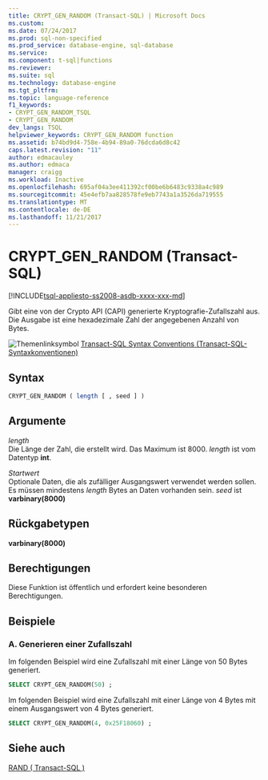 ```yaml
---
title: CRYPT_GEN_RANDOM (Transact-SQL) | Microsoft Docs
ms.custom: 
ms.date: 07/24/2017
ms.prod: sql-non-specified
ms.prod_service: database-engine, sql-database
ms.service: 
ms.component: t-sql|functions
ms.reviewer: 
ms.suite: sql
ms.technology: database-engine
ms.tgt_pltfrm: 
ms.topic: language-reference
f1_keywords:
- CRYPT_GEN_RANDOM_TSQL
- CRYPT_GEN_RANDOM
dev_langs: TSQL
helpviewer_keywords: CRYPT_GEN_RANDOM function
ms.assetid: b74bd9d4-758e-4b94-89a0-76dcda6d8c42
caps.latest.revision: "11"
author: edmacauley
ms.author: edmaca
manager: craigg
ms.workload: Inactive
ms.openlocfilehash: 695af04a3ee411392cf00be6b6483c9338a4c989
ms.sourcegitcommit: 45e4efb7aa828578fe9eb7743a1a3526da719555
ms.translationtype: MT
ms.contentlocale: de-DE
ms.lasthandoff: 11/21/2017
---
```

# <a name="cryptgenrandom-transact-sql"></a>CRYPT_GEN_RANDOM (Transact-SQL)
[!INCLUDE[tsql-appliesto-ss2008-asdb-xxxx-xxx-md](../../includes/tsql-appliesto-ss2008-asdb-xxxx-xxx-md.md)]

Gibt eine von der Crypto API (CAPI) generierte Kryptografie-Zufallszahl aus. Die Ausgabe ist eine hexadezimale Zahl der angegebenen Anzahl von Bytes.
  
![Themenlinksymbol](../../database-engine/configure-windows/media/topic-link.gif "Topic link icon") [Transact-SQL Syntax Conventions (Transact-SQL-Syntaxkonventionen)](../../t-sql/language-elements/transact-sql-syntax-conventions-transact-sql.md)
  
## <a name="syntax"></a>Syntax  
  
```sql
CRYPT_GEN_RANDOM ( length [ , seed ] )   
```  
  
## <a name="arguments"></a>Argumente  
*length*  
Die Länge der Zahl, die erstellt wird. Das Maximum ist 8000. *length* ist vom Datentyp **int**.
  
*Startwert*  
Optionale Daten, die als zufälliger Ausgangswert verwendet werden sollen.  Es müssen mindestens *length* Bytes an Daten vorhanden sein. *seed* ist **varbinary(8000)**
  
## <a name="returned-types"></a>Rückgabetypen  
**varbinary(8000)**
  
## <a name="permissions"></a>Berechtigungen  
Diese Funktion ist öffentlich und erfordert keine besonderen Berechtigungen.
  
## <a name="examples"></a>Beispiele  
  
### <a name="a-generating-a-random-number"></a>A. Generieren einer Zufallszahl  
Im folgenden Beispiel wird eine Zufallszahl mit einer Länge von 50 Bytes generiert.
  
```sql
SELECT CRYPT_GEN_RANDOM(50) ;  
```  
  
Im folgenden Beispiel wird eine Zufallszahl mit einer Länge von 4 Bytes mit einem Ausgangswert von 4 Bytes generiert.
  
```sql
SELECT CRYPT_GEN_RANDOM(4, 0x25F18060) ;  
```  
  
## <a name="see-also"></a>Siehe auch
[RAND &#40; Transact-SQL &#41;](../../t-sql/functions/rand-transact-sql.md)
  
  
